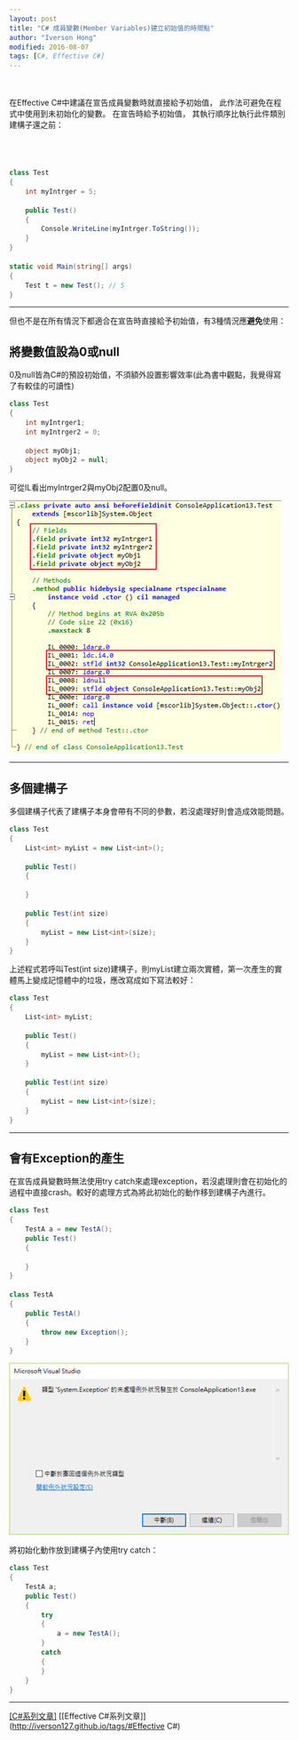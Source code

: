 ```yaml
---
layout: post
title: "C# 成員變數(Member Variables)建立初始值的時間點"
author: "Iverson Hong"
modified: 2016-08-07
tags: [C#, Effective C#]
---
```


　　　　　　　　　　　　　　　　　　　　　　　　　　　　　　　　　　　　　　　　

在Effective C#中建議在宣告成員變數時就直接給予初始值，
此作法可避免在程式中使用到未初始化的變數。
在宣告時給予初始值，
其執行順序比執行此件類別建構子還之前：
　　　　　　　　　　　　　　　　　　　　　　　　　　　　　　　　　　　　
　　　　　　　　　　　　　　　　　　　　　　　　　　　　　　　　　　　　

　　　　　　　　　　　　　　　　　　　　　　　　　　　　　　　　　　　　

~~~csharp
class Test
{
    int myIntrger = 5;

    public Test()
    {
        Console.WriteLine(myIntrger.ToString());
    }
}

static void Main(string[] args)
{
    Test t = new Test(); // 5
}
~~~

----------

但也不是在所有情況下都適合在宣告時直接給予初始值，有3種情況應**避免**使用：

## 將變數值設為0或null ##

0及null皆為C#的預設初始值，不須額外設置影響效率(此為書中觀點，我覺得寫了有較佳的可讀性)

~~~csharp
class Test
{
    int myIntrger1;
    int myIntrger2 = 0;
    
    object myObj1;
    object myObj2 = null;
}
~~~

可從IL看出myIntrger2與myObj2配置0及null。

![](..\images\postImage\CSharp_Effective_Item12\001.png)

----------

## 多個建構子 ##

多個建構子代表了建構子本身會帶有不同的參數，若沒處理好則會造成效能問題。

~~~csharp
class Test
{
    List<int> myList = new List<int>();

    public Test()
    {
           
    }

    public Test(int size)
    {
        myList = new List<int>(size);
    }
}
~~~

上述程式若呼叫Test(int size)建構子，則myList建立兩次實體，第一次產生的實體馬上變成記憶體中的垃圾，應改寫成如下寫法較好：

~~~csharp
class Test
{
    List<int> myList;

    public Test()
    {
        myList = new List<int>();
    }

    public Test(int size)
    {
        myList = new List<int>(size);
    }
}
~~~

----------

## 會有Exception的產生 ##

在宣告成員變數時無法使用try catch來處理exception，若沒處理則會在初始化的過程中直接crash。較好的處理方式為將此初始化的動作移到建構子內進行。

~~~csharp
class Test
{
    TestA a = new TestA();
    public Test()
    {
    
    }
}

class TestA
{
    public TestA()
    {
        throw new Exception();
    }
}
~~~

![](..\images\postImage\CSharp_Effective_Item12\002.png)

將初始化動作放到建構子內使用try catch：

~~~csharp
class Test
{
    TestA a;
    public Test()
    {
        try
        {
            a = new TestA();
        }
        catch 
        {
        }
    }
}
~~~

----------

[[C#系列文章]](http://iverson127.github.io/tags/#C#)
[[Effective C#系列文章]](http://iverson127.github.io/tags/#Effective C#)